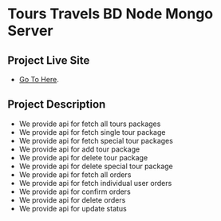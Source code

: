 # Tours Travels BD Node Mongo Server

## Project Live Site

- [Go To Here](https://homemedicare-hospital.web.app/).

## Project Description

- We provide api for fetch all tours packages
- We provide api for fetch single tour package
- We provide api for fetch special tour packages
- We provide api for add tour package
- We provide api for delete tour package
- We provide api for delete special tour package
- We provide api for fetch all orders
- We provide api for fetch individual user orders
- We provide api for confirm orders
- We provide api for delete orders
- We provide api for update status
